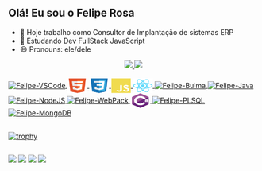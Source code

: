## Olá! Eu sou o Felipe Rosa

- 🔭 Hoje trabalho como Consultor de Implantação de sistemas ERP
- 🌱 Estudando Dev FullStack JavaScript
- 😄 Pronouns: ele/dele

<div align="center">
  <a href="https://github.com/felipqsquall">
  <img height="170em" src="https://github-readme-stats.vercel.app/api?username=felipqsquall&show_icons=true&theme=nightowl&include_all_commits=true&count_private=true"/>
  <img height="170em" src="https://github-readme-stats.vercel.app/api/top-langs/?username=felipqsquall&layout=compact&langs_count=7&theme=nightowl"/>
</div>
<div style="display: inline_block"><br>
  <img align="center" alt="Felipe-VSCode" height="30" width="40" src="https://cdn.jsdelivr.net/gh/devicons/devicon/icons/visualstudio/visualstudio-plain.svg" />
  <img align="center" alt="Felipe-HTML" height="30" width="40" src="https://raw.githubusercontent.com/devicons/devicon/master/icons/html5/html5-original.svg">
  <img align="center" alt="Felipe-CSS" height="30" width="40" src="https://raw.githubusercontent.com/devicons/devicon/master/icons/css3/css3-original.svg">
  <img align="center" alt="Felipe-Js" height="30" width="40" src="https://raw.githubusercontent.com/devicons/devicon/master/icons/javascript/javascript-plain.svg">
  <img align="center" alt="Felipe-React" height="30" width="40" src="https://raw.githubusercontent.com/devicons/devicon/master/icons/react/react-original.svg">
  <img align="center" alt="Felipe-Bulma" height="30" width="40" src="https://cdn.jsdelivr.net/gh/devicons/devicon/icons/bulma/bulma-plain.svg">
  <img align="center" alt="Felipe-Java" height="30" width="40" src="https://cdn.jsdelivr.net/gh/devicons/devicon/icons/java/java-original.svg">
  <img align="center" alt="Felipe-NodeJS" height="30" width="40" src="https://cdn.jsdelivr.net/gh/devicons/devicon/icons/nodejs/nodejs-original.svg">
  <img align="center" alt="Felipe-WebPack" height="30" width="40" src="https://cdn.jsdelivr.net/gh/devicons/devicon/icons/webpack/webpack-original.svg">
  <img align="center" alt="Felipe-Csharp" height="30" width="40" src="https://raw.githubusercontent.com/devicons/devicon/master/icons/csharp/csharp-original.svg">
  <img align="center" alt="Felipe-PLSQL" height="30" width="40" src= "https://cdn.jsdelivr.net/gh/devicons/devicon/icons/oracle/oracle-original.svg">
  <img align="center" alt="Felipe-MongoDB" height="30" width="40" src= "https://cdn.jsdelivr.net/gh/devicons/devicon/icons/mongodb/mongodb-original.svg">
</div>

  ##
  
  [![trophy](https://github-profile-trophy.vercel.app/?username=felipqsquall&theme=dracula)](https://github.com/felipqsquall/github-profile-trophy)
  
  ##
<div> 
  <a href="https://instagram.com/felipesquall" target="_blank"><img src="https://img.shields.io/badge/-Instagram-%23E4405F?style=for-the-badge&logo=instagram&logoColor=white" target="_blank"></a>
 <a href="https://discord.gg/YHexG4Jt" target="_blank"><img src="https://img.shields.io/badge/Discord-7289DA?style=for-the-badge&logo=discord&logoColor=white" target="_blank"></a> 
  <a href = "mailto:felipe.squall@gmail.com"><img src="https://img.shields.io/badge/-Gmail-%23333?style=for-the-badge&logo=gmail&logoColor=white" target="_blank"></a>
  <a href="https://www.linkedin.com/in/felrosa/" target="_blank"><img src="https://img.shields.io/badge/-LinkedIn-%230077B5?style=for-the-badge&logo=linkedin&logoColor=white" target="_blank"></a>
